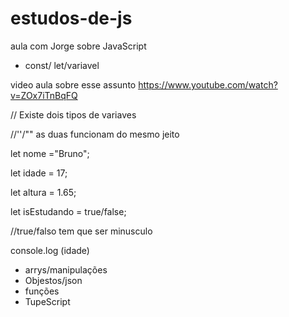 # estudos-de-js
aula com Jorge sobre JavaScript
- const/ let/variavel

video aula sobre esse assunto https://www.youtube.com/watch?v=ZOx7iTnBqFQ

// Existe dois tipos de variaves 

//''/"" as duas funcionam do mesmo jeito

let nome ="Bruno";

let idade = 17;

let altura = 1.65;

let isEstudando = true/false;

//true/falso tem que ser minusculo


console.log (idade)

- arrys/manipulações
- Objestos/json
- funções
- TupeScript

